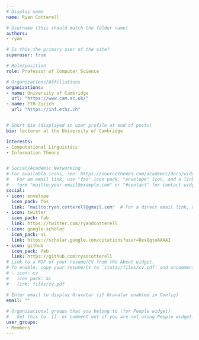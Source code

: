 ```yaml
---
# Display name
name: Ryan Cotterell

# Username (this should match the folder name)
authors:
- ryan

# Is this the primary user of the site?
superuser: true

# Role/position
role: Professor of Computer Science

# Organizations/Affiliations
organizations:
- name: University of Cambridge
  url: "https://www.cam.ac.uk/"
- name: ETH Zurich
  url: "https://inf.ethz.ch"


# Short bio (displayed in user profile at end of posts)
bio: lecturer at the University of Cambridge

interests:
- Computational Linguistics
- Information Theory


# Social/Academic Networking
# For available icons, see: https://sourcethemes.com/academic/docs/widgets/#icons
#   For an email link, use "fas" icon pack, "envelope" icon, and a link in the
#   form "mailto:your-email@example.com" or "#contact" for contact widget.
social:
- icon: envelope
  icon_pack: fas
  link: "mailto:ryan.cotterell@gmail.com"  # For a direct email link, use "mailto:test@example.org".
- icon: twitter
  icon_pack: fab
  link: https://twitter.com/ryandcotterell
- icon: google-scholar
  icon_pack: ai
  link: https://scholar.google.com/citations?user=DexOqtoAAAAJ
- icon: github
  icon_pack: fab
  link: https://github.com/ryancotterell
# Link to a PDF of your resume/CV from the About widget.
# To enable, copy your resume/CV to `static/files/cv.pdf` and uncomment the lines below.  
# - icon: cv
#   icon_pack: ai
#   link: files/cv.pdf 

# Enter email to display Gravatar (if Gravatar enabled in Config)
email: ""
  
# Organizational groups that you belong to (for People widget)
#   Set this to `[]` or comment out if you are not using People widget.  
user_groups:
- Members
---
```



